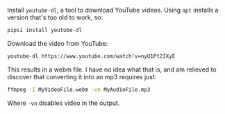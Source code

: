 <!--
.. title: TIL: Create mp3 from YouTube video
.. slug: til-create-mp3-from-youtube-video
.. date: 2021-05-13 11:18:33 UTC-05:00
.. tags: linux,music,til
.. category: 
.. link: 
.. description: 
.. type: text
-->

Install `youtube-dl`, a tool to download YouTube videos. Using `apt` installs a
version that's too old to work, so:

```bash
pipsi install youtube-dl
```

Download the video from YouTube:

```bash
youtube-dl https://www.youtube.com/watch?v=nyU1Pt2IXyE
```

This results in a webm file. I have no idea what that is, and am relieved
to discover that converting it into an mp3 requires just:

```bash
ffmpeg -I MyVideoFile.webm -vn MyAudioFile.mp3
```

Where `-vn` disables video in the output.

